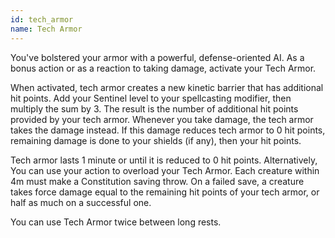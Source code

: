 ```yaml
---
id: tech_armor
name: Tech Armor
---
```

You've bolstered your armor with a powerful, defense-oriented AI. As a bonus action or as a reaction to taking damage,
activate your Tech Armor.

When activated, tech armor creates a new kinetic barrier that has additional hit points. Add your Sentinel level to your
spellcasting modifier, then multiply the sum by 3. The result is the number of additional hit points provided by your
tech armor. Whenever you take damage, the tech armor takes the damage instead. If this damage reduces tech
armor to 0 hit points, remaining damage is done to your shields (if any), then your hit points.

Tech armor lasts 1 minute or until it is reduced to 0 hit points. Alternatively, You can use your action to overload your
Tech Armor. Each creature within 4m must make a Constitution saving throw. On a failed save, a creature takes force
damage equal to the remaining hit points of your tech armor, or half as much on a successful one.

You can use Tech Armor twice between long rests.
